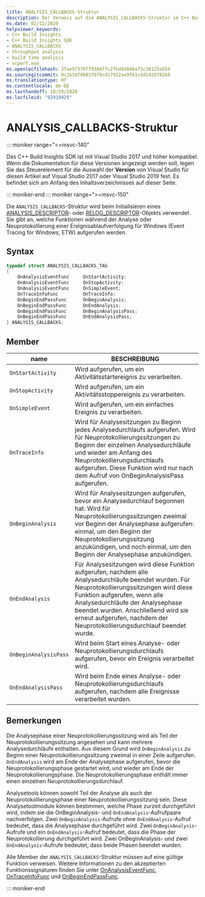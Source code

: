 ```yaml
---
title: ANALYSIS_CALLBACKS-Struktur
description: Der Verweis auf die ANALYSIS_CALLBACKS-Struktur im C++ Build Insights SDK.
ms.date: 02/12/2020
helpviewer_keywords:
- C++ Build Insights
- C++ Build Insights SDK
- ANALYSIS_CALLBACKS
- throughput analysis
- build time analysis
- vcperf.exe
ms.openlocfilehash: 3fae97370ff9366ffc2fbd8d046a73c30125e554
ms.sourcegitcommit: 9c2b3df9b837879cd17932ae9f61cdd142078260
ms.translationtype: HT
ms.contentlocale: de-DE
ms.lasthandoff: 10/29/2020
ms.locfileid: "92919929"
---
```

# <a name="analysis_callbacks-structure"></a>ANALYSIS_CALLBACKS-Struktur

::: moniker range="<=msvc-140"

Das C++ Build Insights SDK ist mit Visual Studio 2017 und höher kompatibel. Wenn die Dokumentation für diese Versionen angezeigt werden soll, legen Sie das Steuerelement für die Auswahl der **Version** von Visual Studio für diesen Artikel auf Visual Studio 2017 oder Visual Studio 2019 fest. Es befindet sich am Anfang des Inhaltsverzeichnisses auf dieser Seite.

::: moniker-end
::: moniker range=">=msvc-150"

Die `ANALYSIS_CALLBACKS`-Struktur wird beim Initialisieren eines [ANALYSIS_DESCRIPTOR](analysis-descriptor-struct.md)- oder [RELOG_DESCRIPTOR](relog-descriptor-struct.md)-Objekts verwendet. Sie gibt an, welche Funktionen während der Analyse oder Neuprotokollierung einer Ereignisablaufverfolgung für Windows (Event Tracing for Windows, ETW) aufgerufen werden.

## <a name="syntax"></a>Syntax

```cpp
typedef struct ANALYSIS_CALLBACKS_TAG
{
    OnAnalysisEventFunc     OnStartActivity;
    OnAnalysisEventFunc     OnStopActivity;
    OnAnalysisEventFunc     OnSimpleEvent;
    OnTraceInfoFunc         OnTraceInfo;
    OnBeginEndPassFunc      OnBeginAnalysis;
    OnBeginEndPassFunc      OnEndAnalysis;
    OnBeginEndPassFunc      OnBeginAnalysisPass;
    OnBeginEndPassFunc      OnEndAnalysisPass;
} ANALYSIS_CALLBACKS;
```

## <a name="members"></a>Member

| name | BESCHREIBUNG |
|--|--|
| `OnStartActivity` | Wird aufgerufen, um ein Aktivitätsstartereignis zu verarbeiten. |
| `OnStopActivity` | Wird aufgerufen, um ein Aktivitätsstoppereignis zu verarbeiten. |
| `OnSimpleEvent` | Wird aufgerufen, um ein einfaches Ereignis zu verarbeiten. |
| `OnTraceInfo` | Wird für Analysesitzungen zu Beginn jedes Analysedurchlaufs aufgerufen. Wird für Neuprotokollierungssitzungen zu Beginn der einzelnen Analysedurchläufe und wieder am Anfang des Neuprotokollierungsdurchlaufs aufgerufen. Diese Funktion wird nur nach dem Aufruf von OnBeginAnalysisPass aufgerufen. |
| `OnBeginAnalysis` | Wird für Analysesitzungen aufgerufen, bevor ein Analysedurchlauf begonnen hat. Wird für Neuprotokollierungssitzungen zweimal vor Beginn der Analysephase aufgerufen: einmal, um den Beginn der Neuprotokollierungssitzung anzukündigen, und noch einmal, um den Beginn der Analysephase anzukündigen. |
| `OnEndAnalysis` | Für Analysesitzungen wird diese Funktion aufgerufen, nachdem alle Analysedurchläufe beendet wurden. Für Neuprotokollierungssitzungen wird diese Funktion aufgerufen, wenn alle Analysedurchläufe der Analysephase beendet wurden. Anschließend wird sie erneut aufgerufen, nachdem der Neuprotokollierungsdurchlauf beendet wurde. |
| `OnBeginAnalysisPass` | Wird beim Start eines Analyse- oder Neuprotokollierungsdurchlaufs aufgerufen, bevor ein Ereignis verarbeitet wird. |
| `OnEndAnalysisPass` | Wird beim Ende eines Analyse- oder Neuprotokollierungsdurchlaufs aufgerufen, nachdem alle Ereignisse verarbeitet wurden. |

## <a name="remarks"></a>Bemerkungen

Die Analysephase einer Neuprotokollierungssitzung wird als Teil der Neuprotokollierungssitzung angesehen und kann mehrere Analysedurchläufe enthalten. Aus diesem Grund wird `OnBeginAnalysis` zu Beginn einer Neuprotokollierungssitzung zweimal in einer Zeile aufgerufen. `OnEndAnalysis` wird am Ende der Analysephase aufgerufen, bevor die Neuprotokollierungsphase gestartet wird, und wieder am Ende der Neuprotokollierungsphase. Die Neuprotokollierungsphase enthält immer einen einzelnen Neuprotokollierungsdurchlauf.

Analysetools können sowohl Teil der Analyse als auch der Neuprotokollierungsphase einer Neuprotokollierungssitzung sein. Diese Analysetoolmodule können bestimmen, welche Phase zurzeit durchgeführt wird, indem sie die OnBeginAnalysis- und `OnEndAnalysis`-Aufrufpaare nachverfolgen. Zwei `OnBeginAnalysis`-Aufrufe ohne `OnEndAnalysis`-Aufruf bedeutet, dass die Analysephase durchgeführt wird. Zwei `OnBeginAnalysis`-Aufrufe und ein `OnEndAnalysis`-Aufruf bedeutet, dass die Phase der Neuprotokollierung durchgeführt wird. Zwei OnBeginAnalysis- und zwei `OnEndAnalysis`-Aufrufe bedeutet, dass beide Phasen beendet wurden.

Alle Member der `ANALYSIS_CALLBACKS`-Struktur müssen auf eine gültige Funktion verweisen. Weitere Informationen zu den akzeptierten Funktionssignaturen finden Sie unter [OnAnalysisEventFunc](on-analysis-event-func-typedef.md), [OnTraceInfoFunc](on-trace-info-func-typedef.md) und [OnBeginEndPassFunc](on-begin-end-pass-func-typedef.md).

::: moniker-end
